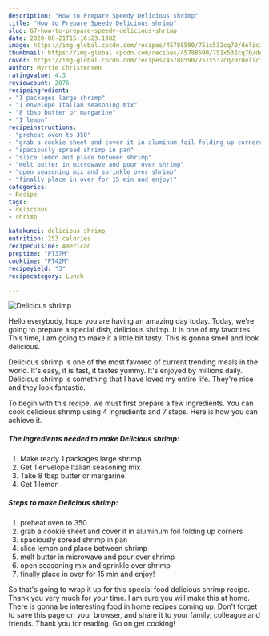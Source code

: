```yaml
---
description: "How to Prepare Speedy Delicious shrimp"
title: "How to Prepare Speedy Delicious shrimp"
slug: 67-how-to-prepare-speedy-delicious-shrimp
date: 2020-08-21T15:16:23.198Z
image: https://img-global.cpcdn.com/recipes/45788590/751x532cq70/delicious-shrimp-recipe-main-photo.jpg
thumbnail: https://img-global.cpcdn.com/recipes/45788590/751x532cq70/delicious-shrimp-recipe-main-photo.jpg
cover: https://img-global.cpcdn.com/recipes/45788590/751x532cq70/delicious-shrimp-recipe-main-photo.jpg
author: Myrtie Christensen
ratingvalue: 4.3
reviewcount: 2076
recipeingredient:
- "1 packages large shrimp"
- "1 envelope Italian seasoning mix"
- "8 tbsp butter or margarine"
- "1 lemon"
recipeinstructions:
- "preheat oven to 350"
- "grab a cookie sheet and cover it in aluminum foil folding up corners"
- "spaciously spread shrimp in pan"
- "slice lemon and place between shrimp"
- "melt butter in microwave and pour over shrimp"
- "open seasoning mix and sprinkle over shrimp"
- "finally place in over for 15 min and enjoy!"
categories:
- Recipe
tags:
- delicious
- shrimp

katakunci: delicious shrimp 
nutrition: 253 calories
recipecuisine: American
preptime: "PT37M"
cooktime: "PT42M"
recipeyield: "3"
recipecategory: Lunch

---
```



![Delicious shrimp](https://img-global.cpcdn.com/recipes/45788590/751x532cq70/delicious-shrimp-recipe-main-photo.jpg)

Hello everybody, hope you are having an amazing day today. Today, we're going to prepare a special dish, delicious shrimp. It is one of my favorites. This time, I am going to make it a little bit tasty. This is gonna smell and look delicious.

Delicious shrimp is one of the most favored of current trending meals in the world. It's easy, it is fast, it tastes yummy. It's enjoyed by millions daily. Delicious shrimp is something that I have loved my entire life. They're nice and they look fantastic.




To begin with this recipe, we must first prepare a few ingredients. You can cook delicious shrimp using 4 ingredients and 7 steps. Here is how you can achieve it.

<!--inarticleads1-->

##### The ingredients needed to make Delicious shrimp:

1. Make ready 1 packages large shrimp
1. Get 1 envelope Italian seasoning mix
1. Take 8 tbsp butter or margarine
1. Get 1 lemon




<!--inarticleads2-->

##### Steps to make Delicious shrimp:

1. preheat oven to 350
1. grab a cookie sheet and cover it in aluminum foil folding up corners
1. spaciously spread shrimp in pan
1. slice lemon and place between shrimp
1. melt butter in microwave and pour over shrimp
1. open seasoning mix and sprinkle over shrimp
1. finally place in over for 15 min and enjoy!




So that's going to wrap it up for this special food delicious shrimp recipe. Thank you very much for your time. I am sure you will make this at home. There is gonna be interesting food in home recipes coming up. Don't forget to save this page on your browser, and share it to your family, colleague and friends. Thank you for reading. Go on get cooking!
